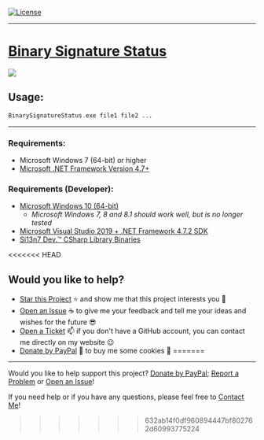[![License](https://img.shields.io/badge/Licence-MIT-blue.svg?style=plastic)](https://github.com/Si13n7/BinarySignatureStatus/blob/master/LICENSE.txt)

***

# [Binary Signature Status](https://github.com/Si13n7/BinarySignatureStatus/releases/latest)

<sub><img src="https://user-images.githubusercontent.com/6128966/54432214-cfad0f00-4728-11e9-85b6-86a70a3f14b7.png"></sub>


## Usage:

```php
BinarySignatureStatus.exe file1 file2 ...
```

***

### Requirements:
- Microsoft Windows 7 (64-bit) or higher
- [Microsoft .NET Framework Version 4.7+](https://www.microsoft.com/download/details.aspx?id=55170)


### Requirements (Developer):
- [Microsoft Windows 10 (64-bit)](https://www.microsoft.com/software-download/windows10)
   - _Microsoft Windows 7, 8 and 8.1 should work well, but is no longer tested_
- [Microsoft Visual Studio 2019 + .NET Framework 4.7.2 SDK](https://www.visualstudio.com/downloads/)
- [Si13n7 Dev.™ CSharp Library Binaries](https://github.com/Si13n7/SilDev.CSharpLib/)

<<<<<<< HEAD
## Would you like to help?

- [Star this Project](https://github.com/Si13n7/BinarySignatureStatus/stargazers) :star: and show me that this project interests you :hugs:
- [Open an Issue](https://github.com/Si13n7/BinarySignatureStatus/issues/new) :coffee: to give me your feedback and tell me your ideas and wishes for the future :sunglasses:
- [Open a Ticket](https://support.si13n7.de/) :mailbox: if you don't have a GitHub account, you can contact me directly on my website :wink:
- [Donate by PayPal](http://donate.si13n7.com/) :money_with_wings: to buy me some cookies :cookie:
=======
***

Would you like to help support this project? [Donate by PayPal](https://donate.si13n7.com/); [Report a Problem](https://support.si13n7.de/) or [Open an Issue](https://github.com/Si13n7/BinarySignatureStatus/issues/new)!

If you need help or if you have any questions, please feel free to [Contact Me](https://support.si13n7.de/)!
>>>>>>> 632ab14f0df960894447bf802762d60993775224
